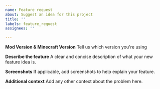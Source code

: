 ```yaml
---
name: Feature request
about: Suggest an idea for this project
title: ''
labels: feature_request
assignees: ''

---
```


**Mod Version & Minecraft Version**
Tell us which version you're using

**Describe the feature**
A clear and concise description of what your new feature idea is.

**Screenshots**
If applicable, add screenshots to help explain your feature.

**Additional context**
Add any other context about the problem here.
